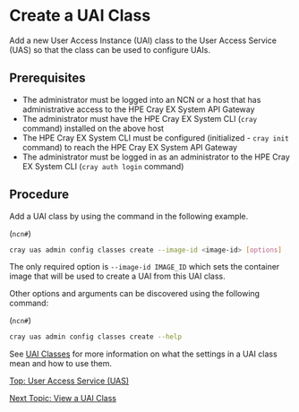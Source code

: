 # Create a UAI Class

Add a new User Access Instance (UAI) class to the User Access Service (UAS) so that the class can be used to configure UAIs.

## Prerequisites

* The administrator must be logged into an NCN or a host that has administrative access to the HPE Cray EX System API Gateway
* The administrator must have the HPE Cray EX System CLI (`cray` command) installed on the above host
* The HPE Cray EX System CLI must be configured (initialized - `cray init` command) to reach the HPE Cray EX System API Gateway
* The administrator must be logged in as an administrator to the HPE Cray EX System CLI (`cray auth login` command)

## Procedure

Add a UAI class by using the command in the following example.

(`ncn#`)
```bash
cray uas admin config classes create --image-id <image-id> [options]
```

The only required option is `--image-id IMAGE_ID` which sets the container image that will be used to create a UAI from this UAI class.

Other options and arguments can be discovered using the following command:

(`ncn#`)
```bash
cray uas admin config classes create --help
```

See [UAI Classes](UAI_Classes.md) for more information on what the settings in a UAI class mean and how to use them.

[Top: User Access Service (UAS)](README.md)

[Next Topic: View a UAI Class](View_a_UAI_Class.md)

